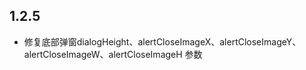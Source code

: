 
## 1.2.5
* 修复底部弹窗dialogHeight、alertCloseImageX、alertCloseImageY、alertCloseImageW、alertCloseImageH 参数
